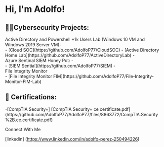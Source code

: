 <h1>Hi, I'm Adolfo! </h1>

<h2>👨‍💻Cybersecurity Projects:</h2>
 Active Directory and Powershell +1k Users Lab (Windows 10 VM and Windows 2019 Server VM):
 <br>
  - [Cloud SOC](https://github.com/AdolfoP77/CloudSOC)
  - [Active Directory Home Lab](https://github.com/AdolfoP77/ActiveDirectoryLab)
  - <br>
   Azure Sentinal SIEM Honey Pot:
  - <br>
  - [SIEM Sential](https://github.com/AdolfoP77/SIEM)
  - <br>
   File Integrity Monitor
   <br>
  - [File Integrity Monitor FIM](https://github.com/AdolfoP77/File-Integrity-Monitor-FIM-Lab)



<h2> 🤳 Certifications:</h2>
-[CompTIA Security+]
[CompTIA Security+ ce certificate.pdf](https://github.com/AdolfoP77/AdolfoP77/files/8863772/CompTIA.Security%2B.ce.certificate.pdf)



Connect With Me

[linkedin] (https://www.linkedin.com/in/adolfo-perez-250494226)

<!--
**joshmadakor1/joshmadakor1** is a ✨ _special_ ✨ repository because its `README.md` (this file) appears on your GitHub profile.

Here are some ideas to get you started:

- 🔭 I’m currently working on ...
- 🌱 I’m currently learning ...
- 👯 I’m looking to collaborate on ...
- 🤔 I’m looking for help with ...
- 💬 Ask me about ...
- 📫 How to reach me: ...
- 😄 Pronouns: ...
- ⚡ Fun fact: ...
-->
